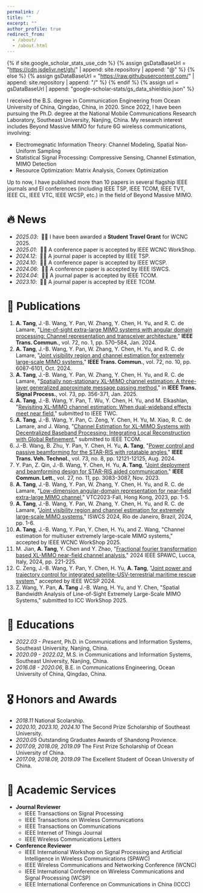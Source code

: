```yaml
---
permalink: /
title: ""
excerpt: ""
author_profile: true
redirect_from: 
  - /about/
  - /about.html
---
```


{% if site.google_scholar_stats_use_cdn %}
{% assign gsDataBaseUrl = "https://cdn.jsdelivr.net/gh/" | append: site.repository | append: "@" %}
{% else %}
{% assign gsDataBaseUrl = "https://raw.githubusercontent.com/" | append: site.repository | append: "/" %}
{% endif %}
{% assign url = gsDataBaseUrl | append: "google-scholar-stats/gs_data_shieldsio.json" %}

<span class='anchor' id='about-me'></span>

I received the B.S. degree in Communication Engineering from Ocean University of China, Qingdao, China, in 2020. Since 2022, I have been pursuing the Ph.D. degree at the National Mobile Communications Research Laboratory, Southeast University, Nanjing, China. My research interest includes Beyond Massive MIMO for future 6G wireless communications, involving:

- Electromegnatic Information Theory: Channel Modeling, Spatial Non-Uniform Sampling
- Statistical Signal Processing: Compressive Sensing, Channel Estimation, MIMO Detection
- Resource Optimization: Matrix Analysis, Convex Optimization

Up to now, I have published more than 10 papers in several flagship IEEE journals and EI conferences (including IEEE TSP, IEEE TCOM, IEEE TVT, IEEE CL, IEEE VTC, IEEE WCSP, etc.) in the field of Beyond Massive MIMO.

# 🔥 News
- *2025.03*: &nbsp;🎉🎉 I have been awarded a **Student Travel Grant** for WCNC 2025.
- *2025.01*: &nbsp;🎉🎉 A conference paper is accepted by IEEE WCNC WorkShop.
- *2024.12*: &nbsp;🎉🎉 A journal paper is accepted by IEEE TSP. 
- *2024.10*: &nbsp;🎉🎉 A conference paper is accepted by IEEE WCSP.
- *2024.06*: &nbsp;🎉🎉 A conference paper is accepted by IEEE ISWCS.
- *2024.04*: &nbsp;🎉🎉 A journal paper is accepted by IEEE TCOM.
- *2023.10*: &nbsp;🎉🎉 A journal paper is accepted by IEEE TCOM.


# 📝 Publications 
1. **A. Tang**, J.-B. Wang, Y. Pan, W. Zhang, Y. Chen, H. Yu, and R. C. de Lamare, "[Line-of-sight extra-large MIMO systems with angular domain processing: Channel representation and transceiver architecture](https://ieeexplore.ieee.org/document/10278494)," **IEEE Trans. Commun.**, vol. 72, no. 1, pp. 570–584, Jan. 2024.
2. **A. Tang**, J.-B. Wang, Y. Pan, W. Zhang, Y. Chen, H. Yu, and R. C. de Lamare, "[Joint visibility region and channel estimation for extremely large-scale MIMO systems](https://ieeexplore.ieee.org/document/10509715)," **IEEE Trans. Commun.**, vol. 72, no. 10, pp. 6087-6101, Oct. 2024.
3. **A. Tang**, J.-B. Wang, Y. Pan, W. Zhang, Y. Chen, H. Yu, and R. C. de Lamare, "[Spatially non-stationary XL-MIMO channel estimation: A three-layer generalized approximate message passing method](https://ieeexplore.ieee.org/document/10780971)," in **IEEE Trans. Signal Process.**, vol. 73, pp. 356-371, Jan. 2025.
4. **A. Tang**, J.-B. Wang, Y. Pan, T. Wu, Y. Chen, H. Yu, and M. Elkashlan, "[Revisiting XL-MIMO channel estimation: When dual-wideband effects meet near field](https://arxiv.org/abs/2407.05643)," submitted to IEEE TWC.
5. **A. Tang**, J.-B. Wang, Y. Pan, C. Zeng, Y. Chen, H. Yu, M. Xiao, R. C. de Lamare, and J. Wang, "[Channel Estimation for XL-MIMO Systems with Decentralized Baseband Processing: Integrating Local Reconstruction with Global Refinement](https://arxiv.org/abs/2501.17059)," submitted to IEEE TCOM.
6. J.-B. Wang, B. Zhu, Y. Pan, Y. Chen, H. Yu,  **A. Tang**, "[Power control and passive beamforming for the STAR-RIS with rotatable angles](https://ieeexplore.ieee.org/document/10444937)," **IEEE Trans. Veh. Technol.**, vol. 73, no. 8, pp. 12121-12125, Aug. 2024.
7. Y. Pan, Z. Qin, J.-B. Wang, Y. Chen, H. Yu,  **A. Tang**, "[Joint deployment and beamforming design for STAR-RIS aided communication](https://ieeexplore.ieee.org/document/10254537)," **IEEE Commun. Lett.**, vol. 27, no. 11, pp. 3083-3087, Nov. 2023.
8.  **A. Tang**, J.-B. Wang, Y. Pan, W. Zhang, Y. Chen, H. Yu, and R. C. de Lamare, "[Low-dimension angular-domain representation for near-field extra-large MIMO channel](https://ieeexplore.ieee.org/document/10333546)," VTC2023-Fall, Hong Kong, 2023, pp. 1-5.
9.  **A. Tang**, J.-B. Wang, Y. Pan, W. Zhang, Y. Chen, H. Yu, and R. C. de Lamare, "[Joint visibility region and channel estimation for extremely large-scale MIMO systems](https://ieeexplore.ieee.org/document/10639048)," ISWCS 2024, Rio de Janeiro, Brazil, 2024, pp. 1-6.
10.  **A. Tang**, J.-B. Wang, Y. Pan, Y. Chen, H. Yu, and Z. Wang, "Channel estimation for multiuser extremely large-scale MIMO systems," accepted by IEEE WCNC WorkShop 2025.
11. M. Jian, **A. Tang**, Y. Chen and Y. Zhao, "[Fractional fourier transformation based XL-MIMO near-field channel analysis](https://ieeexplore.ieee.org/document/10694136)," 2024 IEEE SPAWC, Lucca, Italy, 2024, pp. 221-225.
12. C. Zeng, J.-B. Wang, Y. Pan, Y. Chen, H. Yu,  **A. Tang**, "[Joint power and trajectory control for integrated satellite-USV-terrestrial maritime rescue system](https://ieeexplore.ieee.org/document/10827699)," accepted by IEEE WCSP 2024.
13. Z. Wang, Y. Pan, **A. Tang** J.-B. Wang, H. Yu, and Y. Chen, "Spatial Bandwidth Analysis of Line-of-Sight Extremely Large-Scale MIMO Systems," submitted to ICC WorkShop 2025.

# 📖 Educations
- *2022.03 - Present*, Ph.D. in Communications and Information Systems, Southeast University, Nanjing, China.
- *2020.09 - 2022.02*, M.S. in Communications and Information Systems, Southeast University, Nanjing, China.
- *2016.08 - 2020.06*, B.E. in Communications Engineering, Ocean University of China, Qingdao, China.

# 🎖 Honors and Awards
- *2018.11* National Scolarship.
- *2020.10, 2023.10, 2024.10* The Second Prize Scholarship of Southeast University.
- *2020.05* Outstanding Graduates Awards of Shandong Provience.
- *2017.09, 2018.09, 2019.09* The First Prize Scholarship of Ocean University of China.
- *2017.09, 2018.09, 2019.09* The Excellent Student  of Ocean University of China.   

# 💬 Academic Services
- **Journal Reviewer**
  - IEEE Transactions on Signal Processing
  - IEEE Transactions on Wireless Communications 
  - IEEE Transactions on Communications
  - IEEE Internet of Things Journal
  - IEEE Wireless Communications Letters
- **Conference Reviewer**
  - IEEE International Workshop on Signal Processing and Artificial Intelligence in Wireless Communications (SPAWC)
  - IEEE Wireless Communications and Networking Conference (WCNC)
  - IEEE International Conference on Wireless Communications and Signal Processing (WCSP)
  - IEEE International Conference on Communications in China (ICCC)
